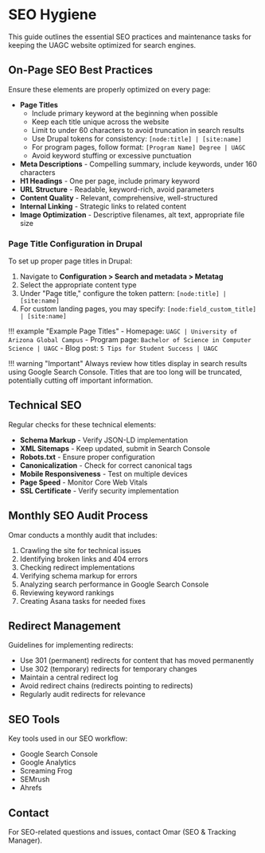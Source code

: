 # SEO Hygiene

This guide outlines the essential SEO practices and maintenance tasks for keeping the UAGC website optimized for search engines.

## On-Page SEO Best Practices

Ensure these elements are properly optimized on every page:

- **Page Titles** 
  - Include primary keyword at the beginning when possible
  - Keep each title unique across the website
  - Limit to under 60 characters to avoid truncation in search results
  - Use Drupal tokens for consistency: `[node:title] | [site:name]`
  - For program pages, follow format: `[Program Name] Degree | UAGC`
  - Avoid keyword stuffing or excessive punctuation
- **Meta Descriptions** - Compelling summary, include keywords, under 160 characters
- **H1 Headings** - One per page, include primary keyword
- **URL Structure** - Readable, keyword-rich, avoid parameters
- **Content Quality** - Relevant, comprehensive, well-structured
- **Internal Linking** - Strategic links to related content
- **Image Optimization** - Descriptive filenames, alt text, appropriate file size

### Page Title Configuration in Drupal

To set up proper page titles in Drupal:

1. Navigate to **Configuration > Search and metadata > Metatag**
2. Select the appropriate content type
3. Under "Page title," configure the token pattern: `[node:title] | [site:name]`
4. For custom landing pages, you may specify: `[node:field_custom_title] | [site:name]`

!!! example "Example Page Titles"
    - Homepage: `UAGC | University of Arizona Global Campus`
    - Program page: `Bachelor of Science in Computer Science | UAGC`
    - Blog post: `5 Tips for Student Success | UAGC`

!!! warning "Important"
    Always review how titles display in search results using Google Search Console. Titles that are too long will be truncated, potentially cutting off important information.

## Technical SEO

Regular checks for these technical elements:

- **Schema Markup** - Verify JSON-LD implementation
- **XML Sitemaps** - Keep updated, submit in Search Console
- **Robots.txt** - Ensure proper configuration
- **Canonicalization** - Check for correct canonical tags
- **Mobile Responsiveness** - Test on multiple devices
- **Page Speed** - Monitor Core Web Vitals
- **SSL Certificate** - Verify security implementation

## Monthly SEO Audit Process

Omar conducts a monthly audit that includes:

1. Crawling the site for technical issues
2. Identifying broken links and 404 errors
3. Checking redirect implementations
4. Verifying schema markup for errors
5. Analyzing search performance in Google Search Console
6. Reviewing keyword rankings
7. Creating Asana tasks for needed fixes

## Redirect Management

Guidelines for implementing redirects:

- Use 301 (permanent) redirects for content that has moved permanently
- Use 302 (temporary) redirects for temporary changes
- Maintain a central redirect log
- Avoid redirect chains (redirects pointing to redirects)
- Regularly audit redirects for relevance

## SEO Tools

Key tools used in our SEO workflow:

- Google Search Console
- Google Analytics
- Screaming Frog
- SEMrush
- Ahrefs

## Contact

For SEO-related questions and issues, contact Omar (SEO & Tracking Manager). 